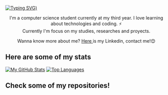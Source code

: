 
[![Typing SVG](https://readme-typing-svg.demolab.com?font=Fira+Code&pause=1000&width=435&lines=Hi+there!+%F0%9F%91%8B;I'm+Javivi;Glad+to+see+you+here+%3A))](https://git.io/typing-svg)

<p align="center">
I'm a computer science student currently at my third year. I love learning about technologies and coding. ⚡ <br>
Currently I'm focus on my studies, researches and proyects. <br>
</p>

<p align="center">
Wanna know more about me? <a href="https://www.linkedin.com/in/francisco-javier-molina-rojas-11b126213"> Here </a> is my Linkedin, contact me!😊
</p>

## Here are some of my stats
[![My GitHub Stats](https://github-readme-stats.vercel.app/api?username=Javivi-MR&count_private=true&show_icons=true&theme=dark&hide_border=true)](https://github.com/Javivi-MR)
[![Top Languages](https://github-readme-stats.vercel.app/api/top-langs/?username=Javivi-MR&langs_count=8&layout=compact&theme=dark&hide_border=true)](https://github.com/Javivi-MR)

## Check some of my repositories!

<!--
**Javivi-MR/Javivi-MR** is a ✨ _special_ ✨ repository because its `README.md` (this file) appears on your GitHub profile.

Here are some ideas to get you started:

- 🔭 I’m currently working on ...
- 🌱 I’m currently learning ...
- 👯 I’m looking to collaborate on ...
- 🤔 I’m looking for help with ...
- 💬 Ask me about ...
- 📫 How to reach me: ...
- 😄 Pronouns: ...
- ⚡ Fun fact: ...
-->
